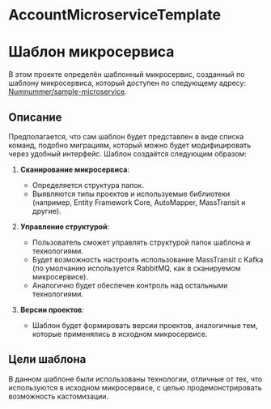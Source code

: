 # AccountMicroserviceTemplate
# Шаблон микросервиса

В этом проекте определён шаблонный микросервис, созданный по шаблону микросервиса, который доступен по следующему адресу: [Numnummer/sample-microservice](https://github.com/Numnummer/sample-microservice/tree/master/src/Services/Account). 

## Описание

Предполагается, что сам шаблон будет представлен в виде списка команд, подобно миграциям, который можно будет модифицировать через удобный интерфейс. Шаблон создаётся следующим образом:

1. **Сканирование микросервиса**: 
   - Определяется структура папок.
   - Выявляются типы проектов и используемые библиотеки (например, Entity Framework Core, AutoMapper, MassTransit и другие).

2. **Управление структурой**:
   - Пользователь сможет управлять структурой папок шаблона и технологиями.
   - Будет возможность настроить использование MassTransit с Kafka (по умолчанию используется RabbitMQ, как в сканируемом микросервисе).
   - Аналогично будет обеспечен контроль над остальными технологиями.

3. **Версии проектов**:
   - Шаблон будет формировать версии проектов, аналогичные тем, которые применялись в исходном микросервисе.

## Цели шаблона

В данном шаблоне были использованы технологии, отличные от тех, что используются в исходном микросервисе, с целью продемонстрировать возможность кастомизации.

